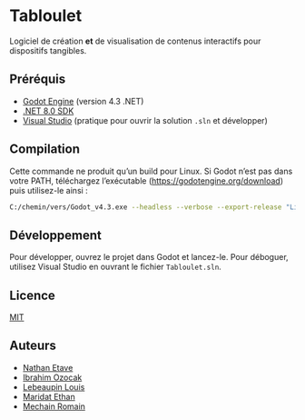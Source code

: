 # Tabloulet

Logiciel de création **et** de visualisation de contenus interactifs pour dispositifs tangibles.

## Préréquis

- [Godot Engine](https://godotengine.org/download) (version 4.3 .NET)
- [.NET 8.0 SDK](https://dotnet.microsoft.com/download/dotnet/8.0)
- [Visual Studio](https://visualstudio.microsoft.com/fr/downloads/) (pratique pour ouvrir la solution `.sln` et développer)


## Compilation

Cette commande ne produit qu’un build pour Linux. Si Godot n’est pas dans votre PATH, téléchargez l’exécutable (https://godotengine.org/download) puis utilisez-le ainsi :

```bash
C:/chemin/vers/Godot_v4.3.exe --headless --verbose --export-release "Linux" tabloulet.x86_64
```

## Développement

Pour développer, ouvrez le projet dans Godot et lancez-le. Pour déboguer, utilisez Visual Studio en ouvrant le fichier `Tabloulet.sln`.

## Licence

[MIT](https://choosealicense.com/licenses/mit/)

## Auteurs

- [Nathan Etave](https://www.github.com/etave)
- [Ibrahim Ozocak](https://www.github.com/ibrahimOzocak)
- [Lebeaupin Louis](https://www.github.com/LouisL18)
- [Maridat Ethan](https://www.github.com/Ethan-Maridat)
- [Mechain Romain](https://www.github.com/RomainMechain)